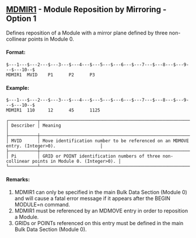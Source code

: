 ## [MDMIR1](https://help.hexagonmi.com/bundle/MSC_Nastran_2022.4/page/Nastran_Combined_Book/qrg/bulkno/TOC.MDMIR1.xhtml) - Module Reposition by Mirroring - Option 1

Defines reposition of a Module with a mirror plane defined by three non-collinear points in Module 0.

#### Format:

```nastran
$---1---$---2---$---3---$---4---$---5---$---6---$---7---$---8---$---9---$---10--$
MDMIR1  MVID    P1      P2      P3                                              
```

#### Example:

```nastran
$---1---$---2---$---3---$---4---$---5---$---6---$---7---$---8---$---9---$---10--$
MDMIR1  110     12      45      1125                                            
```

```text
┌───────────┬──────────────────────────────────────────────────────────────────────────────────────────────┐
│ Describer │ Meaning                                                                                      │
├───────────┼──────────────────────────────────────────────────────────────────────────────────────────────┤
│ MVID      │ Move identification number to be referenced on an MDMOVE entry. (Integer>0).                 │
├───────────┼──────────────────────────────────────────────────────────────────────────────────────────────┤
│ Pi        │ GRID or POINT identification numbers of three non-collinear points in Module 0. (Integer>0). │
└───────────┴──────────────────────────────────────────────────────────────────────────────────────────────┘
```

#### Remarks:

1. MDMIR1 can only be specified in the main Bulk Data Section (Module 0) and will cause a fatal error message if it appears after the BEGIN MODULE=n command.
2. MDMIR1 must be referenced by an MDMOVE entry in order to reposition a Module.
3. GRIDs or POINTs referenced on this entry must be defined in the main Bulk Data Section (Module 0).

